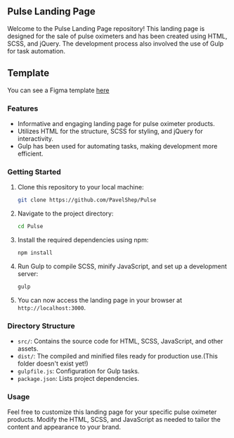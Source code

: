 ## Pulse Landing Page

Welcome to the Pulse Landing Page repository! This landing page is designed for the sale of pulse oximeters and has been created using HTML, SCSS, and jQuery. The development process also involved the use of Gulp for task automation.

## Template
You can see a Figma template [here](https://www.figma.com/file/zWtpNVgBT91sEg2li9JKBd/Pulse?mode=dev)

### Features
- Informative and engaging landing page for pulse oximeter products.
- Utilizes HTML for the structure, SCSS for styling, and jQuery for interactivity.
- Gulp has been used for automating tasks, making development more efficient.

### Getting Started
1. Clone this repository to your local machine:

    ```bash
    git clone https://github.com/PavelShep/Pulse
    ```

2. Navigate to the project directory:

    ```bash
    cd Pulse
    ```

3. Install the required dependencies using npm:

    ```bash
    npm install
    ```

4. Run Gulp to compile SCSS, minify JavaScript, and set up a development server:

    ```bash
    gulp
    ```

5. You can now access the landing page in your browser at `http://localhost:3000`.

### Directory Structure
- `src/`: Contains the source code for HTML, SCSS, JavaScript, and other assets.
- `dist/`: The compiled and minified files ready for production use.(This folder doesn't exist yet!)
- `gulpfile.js`: Configuration for Gulp tasks.
- `package.json`: Lists project dependencies.

### Usage
Feel free to customize this landing page for your specific pulse oximeter products. Modify the HTML, SCSS, and JavaScript as needed to tailor the content and appearance to your brand.
